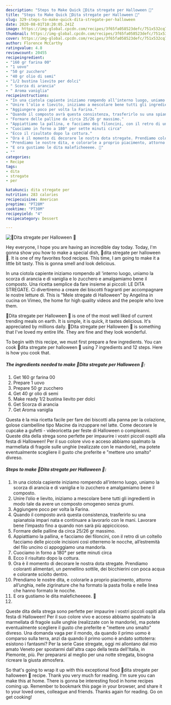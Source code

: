 ```yaml
---
description: "Steps to Make Quick 🎃Dita stregate per Halloween 🎃"
title: "Steps to Make Quick 🎃Dita stregate per Halloween 🎃"
slug: 329-steps-to-make-quick-dita-stregate-per-halloween
date: 2020-08-01T10:20:05.241Z
image: https://img-global.cpcdn.com/recipes/3f65fa058523defc/751x532cq70/🎃dita-stregate-per-halloween-🎃-recipe-main-photo.jpg
thumbnail: https://img-global.cpcdn.com/recipes/3f65fa058523defc/751x532cq70/🎃dita-stregate-per-halloween-🎃-recipe-main-photo.jpg
cover: https://img-global.cpcdn.com/recipes/3f65fa058523defc/751x532cq70/🎃dita-stregate-per-halloween-🎃-recipe-main-photo.jpg
author: Florence McCarthy
ratingvalue: 4.8
reviewcount: 20455
recipeingredient:
- "160 gr farina 00"
- "1 uovo"
- "50 gr zucchero"
- "40 gr olio di semi"
- "1/2 bustina lievito per dolci"
- " Scorza di arancia"
- " Aroma vaniglia"
recipeinstructions:
- "In una ciotola capiente iniziamo rompendo all’interno luogo, uniamo la scorza di arancia e di vaniglia e lo zucchero e amalgamiamo bene il composto."
- "Unire l’olio e lievito, iniziamo a mescolare bene tutti gli ingredienti in modo tale da avere un composto omogeneo senza grumi."
- "Aggiungere poco per volta la Farina."
- "Quando il composto avrà questa consistenza, trasferirlo su una spianatoia impari nata e continuare a lavorarlo con le mani. Lavorare bene l’impasto fino a quando non sarà più appiccicoso."
- "Formare delle palline da circa 25/26 gr massimo."
- "Appiattiamo la pallina, e facciamo dei filoncini, con il retro di un coltello facciamo delle piccole incisioni così otterremo le nocche, all’estremità del filo uncino ci appoggiamo una mandorla."
- "Cuociamo in forno a 180° per sette minuti circa"
- "Ecco il risultato dopo la cottura."
- "Ora è il momento di decorare le nostra dota stregate. Prendiamo coloranti alimentari, un pennellino sottile, dei bicchierini con poca acqua e colorante sciolto dentro."
- "Prendiamo le nostre dita, e colorarle a proprio piacimento, attorno all’unghia, nelle zigrinature che ha formato la pasta frolla e nelle linea che hanno formato le nocche."
- "E ora gustiamo le dita maleficheeeee. 🎃"
- ""
categories:
- Recipe
tags:
- dita
- stregate
- per

katakunci: dita stregate per 
nutrition: 283 calories
recipecuisine: American
preptime: "PT28M"
cooktime: "PT30M"
recipeyield: "4"
recipecategory: Dessert

---
```



![🎃Dita stregate per Halloween 🎃](https://img-global.cpcdn.com/recipes/3f65fa058523defc/751x532cq70/🎃dita-stregate-per-halloween-🎃-recipe-main-photo.jpg)

Hey everyone, I hope you are having an incredible day today. Today, I'm gonna show you how to make a special dish, 🎃dita stregate per halloween 🎃. It is one of my favorites food recipes. This time, I am going to make it a little bit tasty. This is gonna smell and look delicious.

In una ciotola capiente iniziamo rompendo all &#39;interno luogo, uniamo la scorza di arancia e di vaniglia e lo zucchero e amalgamiamo bene il composto. Una ricetta semplice da fare insieme ai piccoli: LE DITA STREGATE. Ci divertiremo a creare dei biscotti fragranti per accompagnare le nostre letture di. This is &#34;Mele stregate di Halloween&#34; by Angelina in cucina on Vimeo, the home for high quality videos and the people who love them.

🎃Dita stregate per Halloween 🎃 is one of the most well liked of current trending meals on earth. It is simple, it is quick, it tastes delicious. It's appreciated by millions daily. 🎃Dita stregate per Halloween 🎃 is something that I've loved my entire life. They are fine and they look wonderful.


To begin with this recipe, we must first prepare a few ingredients. You can cook 🎃dita stregate per halloween 🎃 using 7 ingredients and 12 steps. Here is how you cook that.

<!--inarticleads1-->

##### The ingredients needed to make 🎃Dita stregate per Halloween 🎃:

1. Get 160 gr farina 00
1. Prepare 1 uovo
1. Prepare 50 gr zucchero
1. Get 40 gr olio di semi
1. Make ready 1/2 bustina lievito per dolci
1. Get  Scorza di arancia
1. Get  Aroma vaniglia


Questa è la mia ricetta facile per fare dei biscotti alla panna per la colazione, golose ciambelline tipo Macine da inzuppare nel latte. Come decorare le cupcake a gufetti - videoricetta per feste di Halloween o compleanni. Queste dita della strega sono perfette per impaurire i vostri piccoli ospiti alla festa di Halloween! Per il suo colore vivo e acceso abbiamo spalmato la marmellata di fragole sulle unghie (realizzate con le mandorle), ma potete eventualmente scegliere il gusto che preferite e &#34;mettere uno smalto&#34; divreso. 

<!--inarticleads2-->

##### Steps to make 🎃Dita stregate per Halloween 🎃:

1. In una ciotola capiente iniziamo rompendo all’interno luogo, uniamo la scorza di arancia e di vaniglia e lo zucchero e amalgamiamo bene il composto.
1. Unire l’olio e lievito, iniziamo a mescolare bene tutti gli ingredienti in modo tale da avere un composto omogeneo senza grumi.
1. Aggiungere poco per volta la Farina.
1. Quando il composto avrà questa consistenza, trasferirlo su una spianatoia impari nata e continuare a lavorarlo con le mani. Lavorare bene l’impasto fino a quando non sarà più appiccicoso.
1. Formare delle palline da circa 25/26 gr massimo.
1. Appiattiamo la pallina, e facciamo dei filoncini, con il retro di un coltello facciamo delle piccole incisioni così otterremo le nocche, all’estremità del filo uncino ci appoggiamo una mandorla.
1. Cuociamo in forno a 180° per sette minuti circa
1. Ecco il risultato dopo la cottura.
1. Ora è il momento di decorare le nostra dota stregate. Prendiamo coloranti alimentari, un pennellino sottile, dei bicchierini con poca acqua e colorante sciolto dentro.
1. Prendiamo le nostre dita, e colorarle a proprio piacimento, attorno all’unghia, nelle zigrinature che ha formato la pasta frolla e nelle linea che hanno formato le nocche.
1. E ora gustiamo le dita maleficheeeee. 🎃
1. 


Queste dita della strega sono perfette per impaurire i vostri piccoli ospiti alla festa di Halloween! Per il suo colore vivo e acceso abbiamo spalmato la marmellata di fragole sulle unghie (realizzate con le mandorle), ma potete eventualmente scegliere il gusto che preferite e &#34;mettere uno smalto&#34; divreso. Una domanda vaga per il mondo, da quando il primo uomo è comparso sulla terra, anzi da quando il primo uomo è andato sottoterra: esistono i fantasmi? Per la serie Case stregate, oggi mi allontano dal mio amato Veneto per spostarmi dall&#39;altra capo della testa dell&#39;Italia, in Piemonte, più. Per prepararsi al meglio per una notte stregata, bisogna ricreare la giusta atmosfera. 

So that's going to wrap it up with this exceptional food 🎃dita stregate per halloween 🎃 recipe. Thank you very much for reading. I'm sure you can make this at home. There is gonna be interesting food in home recipes coming up. Remember to bookmark this page in your browser, and share it to your loved ones, colleague and friends. Thanks again for reading. Go on get cooking!
